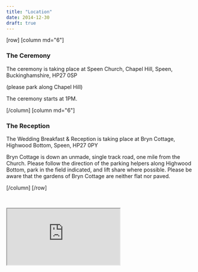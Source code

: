 ```yaml
---
title: "Location"
date: 2014-12-30
draft: true
---
```


\[row\] \[column md="6"\]

### The Ceremony

The ceremony is taking place at Speen Church, Chapel Hill, Speen, Buckinghamshire, HP27 0SP

(please park along Chapel Hill)

The ceremony starts at 1PM.

\[/column\] \[column md="6"\]

### The Reception

The Wedding Breakfast & Reception is taking place at Bryn Cottage, Highwood Bottom, Speen, HP27 0PY

Bryn Cottage is down an unmade, single track road, one mile from the Church. Please follow the direction of the parking helpers along Highwood Bottom, park in the field indicated, and lift share where possible. Please be aware that the gardens of Bryn Cottage are neither flat nor paved.

\[/column\] \[/row\]

 

<iframe src="https://www.google.com/maps/d/embed?mid=zM1anXPOPn7M.ktx_kAZfzY9A" width="300" height="150"></iframe>
